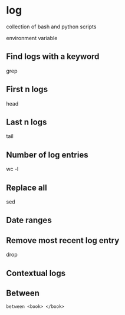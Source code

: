 # log

collection of bash and python scripts

environment variable

## Find logs with a keyword

grep

## First n logs

head

## Last n logs

tail

## Number of log entries

wc -l

## Replace all

sed

## Date ranges

## Remove most recent log entry

drop

## Contextual logs

## Between

```
between <book> </book>
```
